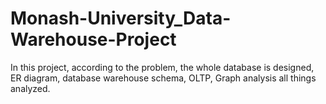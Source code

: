 # Monash-University_Data-Warehouse-Project
In this project, according to the problem, the whole database is designed, ER diagram, database warehouse schema, OLTP, Graph analysis all things analyzed.
